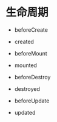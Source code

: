 # 生命周期
- beforeCreate
- created
- beforeMount
- mounted
- beforeDestroy
- destroyed

- beforeUpdate
- updated